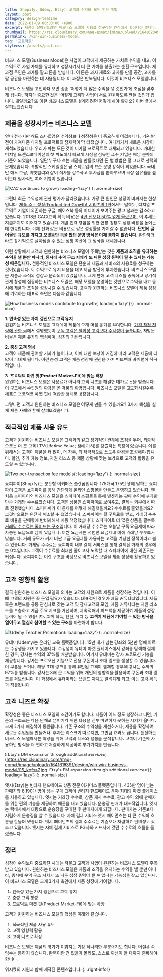 ```yaml
---
title: Shopify, Udemy, Etsy가 고객과 수익을 모두 얻은 방법
layout: post
category: design-teatime
date: 2022-01-09 00:00:00 +0900
excerpt: 제품이 살아남으려면 비즈니스 모델이 사용료 청구라는 인식에서 벗어나야 합니다. 고객과 윈윈하는 비즈니스 모델의 3가지 조건을 살펴봅니다.
thumbnail: https://res.cloudinary.com/mag-epmat/image/upload/v1641623493/design/win-win-business-model/00_xswbs8.jpg
permalink: /win-win-business-model
tag: '프로덕트'
stylecss: /assets/post.css
---
```


비즈니스 모델(Business Model)은 사업이 고객에게 제공하는 가치로 수익을 내고, 이 수익으로 사업 자체를 유지하고 성장시켜서 더 큰 가치를 창출하는 순환 구조입니다. 제과점 주인은 과자를 팔고 돈을 받습니다. 이 돈은 과자 재료와 과자를 만들 공간, 과자를 팔 공간을 마련하는 데 사용됩니다. 이 과정은 반복됩니다. 이것이 비즈니스 모델입니다.

비즈니스 모델을 고민하다 보면 종종 ‘어떻게 더 많은 수익을 낼 것인가’에 초점을 맞추게 됩니다. 하지만 중요한 것은 ‘어떻게 고객과 사업이 서로 윈윈하도록 만들 것인가’입니다. 왜일까요? 또 이런 비즈니스 모델을 설계하려면 어떻게 해야 할까요? 이번 글에서 살펴보겠습니다.

## 제품을 성장시키는 비즈니스 모델

얼마 전까지만 해도 스타트업은 수익성보다 성장성을 더 중요하게 여겼습니다. 기술 발전이 가져다준 디지털 프로덕트의 잠재력이 막 터졌습니다. 여기저기서 새로운 시장이 개척되었습니다. 우리가 아는 모든 것이 디지털 프로덕트로 대체되고 있습니다. 거대한 디지털 트랜스포메이션의 첫 파도에서 빠르게 시장을 점유한 소수 기업은 해당 분야의 기준이 되었습니다. 일단 누구나 쓰는 제품을 만들었다면 돈 벌 방법은 말 그대로 선택의 문제였습니다. 폭발적인 스케일링은 곧 스타트업의 표준 운영 방식이 되었습니다. 국내만 해도 쿠팡, 마켓컬리와 같이 적자를 감수하고 투자금을 쏟아부으며 시장 점유율을 높이는데 필사적인 여러 기업이 있습니다.

![CAC continues to grow](https://res.cloudinary.com/mag-epmat/image/upload/v1641619391/design/win-win-business-model/01_xwjsfv.jpg 'CAC continues to grow'){: loading='lazy'}
{: .normal-size}

그런데 최근 수익성에 관한 평가가 달라졌습니다. 가장 큰 원인은 성장이 비싸지는 현상입니다. <a title='매거진 입맛 - 알아서 팔리는 제품을 만드는 제품 주도 성장(Product-led Growth) 방법론' href='/introduce-product-led-growth' target='_blank' rel='noopener'>제품 주도 성장(Product-led Growth) 시리즈의 1편</a>에서도 말했듯, 디지털 프로덕트 기업이 의존하는 구글, 페이스북 등의 미디어가 보여주는 광고 성과는 감소하고 있습니다. 2018년 CAC(고객 획득 비용)은 <a title='Patrick Campbell(ProfitWell), 2018 - The SaaS Freemium Model: Great for Acquisition, Not for Revenue' href='https://www.profitwell.com/recur/all/state-of-freemium?refer=mag_epmat' target='_blank' rel='noopener'>4년 전보다 50% 넘게 올랐으며</a>, 이 추세는 지금까지도 이어지고 있습니다. 개발 인력 영입을 위한 연봉 경쟁도 성장 비용을 높이는데 한몫합니다. 이제 전과 같은 비용으로 같은 성장률을 가져갈 수 없습니다. **단번에 끌어올린 규모를 가지고 오랫동안 득을 봤던 운영 방식은 이제 통하지 않습니다.** 완만하더라도 장기적으로 살아남을 수 있는 성장 곡선이 그 방식을 대체합니다.

이런 상황에서 고객과 윈윈하는 비즈니스 모델이 주목받는 것은 **제품과 조직을 유지하는 수익을 낼 뿐만 아니라, 동시에 수익 구조 자체가 또 다른 성장 동력이 될 수 있다는 가능성 때문입니다.** 전통적인 비즈니스 모델은 단순히 제품과 서비스의 사용료를 청구하는 것이었습니다. 이 수익으로 유지 비용을 대고 제품 발전에 투자했습니다. 비즈니스 모델은 제품과 조직의 성장과 분리되어 있었습니다. 그에 반해 고객 니즈를 충족하고 장기적 관계 형성에 집중하는 비즈니스 모델은, 해당 모델을 운영하는 것만으로 수익을 내고 동시에 제품과 조직을 성장시킬 수 있습니다. 고객과 윈윈하는 비즈니스 모델이 제품 성장에 기여하는 대표적 측면은 다음과 같습니다.

![How business models contribute to growth](https://res.cloudinary.com/mag-epmat/image/upload/v1641619392/design/win-win-business-model/02_f2rdid.jpg 'How business models contribute to growth'){: loading='lazy'}
{: .normal-size}

**1. 연속성 있는 가치 갱신으로 고객 유지**  
윈윈하는 비즈니스 모델은 고객에게 제품에 오래 머물 동기를 부여합니다. <a title='매거진 입맛 - 결국 가격이 모든 것을 결정한다. 5가지 구독 서비스 가격 책정 전략' href='/pricing-strategies' target='_blank' rel='noopener'>가격 책정 전략에 관한 글</a>에서 설명했듯이 <a title='Erin Dorshorst(Salesforce), 2020 - A Subscription Service can Increase Your Bottom Line' href='https://www.salesforce.com/blog/grow-commerce-subscription-service/?refer=mag_epmat' target='_blank' rel='noopener'>구독 고객은 일회성 고객보다 수익성이 높습니다.</a> 재방문 비율은 제품 유지의 핵심이며, 성장의 기반입니다.

**2. 충성 고객 형성**  
고객이 제품에 관여할 기회가 늘어나고, 이에 대한 보상이 커짐에 따라 고객은 제품에 더 많이 기대게 됩니다. 이런 충성 고객은 제품 성장에 관심을 가져 피드백과 바이럴에 적극적입니다.

**3. 프로덕트 마켓 핏(Product Market-Fit)에 맞는 확장**  
윈윈하는 비즈니스 모델은 사용료가 아니라 고객 니즈를 해결한 대가로 돈을 받습니다. 이 구조에서 수입원의 확장은 곧 제품의 확장입니다. 비즈니스 모델을 고도화시킬수록 제품도 프로덕트 마켓 핏에 적합한 형태로 성장합니다.

그렇다면 고객과 윈윈하는 비즈니스 모델은 어떻게 만들 수 있을까요? 3가지 핵심을 실제 제품 사례와 함께 살펴보겠습니다.

## 적극적인 제품 사용 유도

고객과 윈윈하는 비즈니스 모델은 고객과의 깊고 장기적인 관계에 초점을 두어, 최종적으로는 더 큰 고객 LTV(Lifetime Value; 생애 가치)를 창출하는 특징이 있습니다. 이를 위해서는 고객이 제품을 더 많이, 더 자주, 더 적극적으로 쓰도록 환경을 조성해야 합니다. 할인, 추가 기능·정보, 지원 리소스 등 제품 상황에 맞는 보상으로 고객의 활동을 유도할 수 있습니다.

![Two per-transaction fee models](https://res.cloudinary.com/mag-epmat/image/upload/v1641619391/design/win-win-business-model/03_gpx5tt.jpg 'Two per-transaction fee models'){: loading='lazy'}
{: .normal-size}

쇼피파이(Shopify)는 분산형 이커머스 플랫폼입니다. 175개국 175만 명에 달하는 쇼피파이 고객은 쇼피파이를 통해 간단하게 온라인 쇼핑몰을 만들고 운영하고 있습니다. 맨 처음 쇼피파이의 비즈니스 모델은 쇼피파이 쇼핑몰을 통해 발생하는 판매 수익에 부과한 단순 거래당 수수료였습니다. 고객은 상품만 쇼피파이로 보여주고, 결제는 외부에서 따로 진행했습니다. 쇼피파이가 이 문제를 어떻게 해결했을까요? 수수료를 줄였을까요? 그것만으로는 완전히 해소할 수 없었습니다. 쇼피파이는 월 구독료를 받고, 거래당 수수료 비율을 판매량에 반비례해서 차등 책정했습니다. 쇼피파이로 더 많은 상품을 팔수록 <a title='Chris Hladczuk(Threads by Chris Hlad), 2021 - 🏂 Snowboards to $160 billion biz' href='https://www.getrevue.co/profile/chrishlad/issues/snowboards-to-160-billion-biz-783990?refer=mag_epmat' target='_blank' rel='noopener'>거래당 수수료는 줄어드는 구조</a>입니다. 이 거래당 수수료는 오늘날 구독 요금제에 따라 차등된 모습으로 남아 있습니다. 비싼 요금제는 저렴한 요금제에 비해 거래당 수수료가 낮습니다. 거래 규모가 커서 비싼 고급 요금제를 사용하는 고객을 겨냥한 정책이라고 볼 수 있습니다. 거래당 수수료는 쇼피파이 내부 결제 서비스를 통해 결제된 거래의 경우에는 0%입니다. 고객이 수수료를 최대한 줄이고자 노력할 때 쇼피파이에 대한 의존도는 커집니다. 쇼피파이는 이런 구조를 바탕으로 비즈니스 모델을 제품 성장에 활용하고 있습니다.

## 고객 영향력 활용

결국 윈윈하는 비즈니스 모델의 의미는 고객의 지원으로 제품을 성장하는 것입니다. 이때 고객의 지원은 꼭 돈일 필요가 없습니다. 대표적인 경우가 제품 커뮤니티입니다. 제품 혹은 브랜드를 공통 관심사로 갖는 고객 및 잠재고객의 모임, 제품 커뮤니티는 지원 리소스를 보충하고 제품 주요 지표를 개선하며, 지속적해서 피드백을 제공하여 제품의 성장 동력이 될 수 있습니다. 고객 획득, 전환, 유지 등 **고객이 제품에 기여할 수 있는 방식을 열어두고 열심히 참여할 수 있는 구조**를 마련해야 합니다.

![Udemy Teacher Promotion](https://res.cloudinary.com/mag-epmat/image/upload/v1641619391/design/win-win-business-model/04_qjqumc.jpg 'Udemy Teacher Promotion'){: loading='lazy'}
{: .normal-size}

유데미(Udemy)는 온라인 교육 플랫폼입니다. 15만 개가 넘는 강좌와 5천만 명에 이르는 수강생을 가지고 있습니다. 수강생이 유데미 마켓 플레이스에서 강좌를 탐색해 결제한 경우, 강사는 수익의 37%를 배분받습니다. 여기서 유데미는 강사 프로모션 기능을 제공합니다. 강사는 프로모션 기능으로 전용 쿠폰이나 초대 링크를 생성할 수 있습니다. 이 쿠폰을 쓰거나, 해당 초대 링크를 통해 유입된 고객이 결제할 경우에 강사는 수익의 97%를 받습니다. 강사는 3배 큰 수익을 위해 개인의 영향력을 활용하여 쿠폰과 초대 링크를 퍼트립니다. 이 과정에서 유데미라는 브랜드 자체도 알려지게 되고, 이는 고객 획득과 직결됩니다.

## 고객 니즈로 확장

확장성은 좋은 비즈니스 모델의 조건이기도 합니다. 제품이 어느 정도 성장하고 나면, 기존의 구조로는 다음 단계로 넘어가기 위한 비용을 전부 마련하지 못하는 시기가 옵니다. 크게 2가지 해결책이 동원됩니다. 기존 구조의 수익성을 개선하거나, 제품을 확장하여 새로운 수입원을 만들거나. 후자는 리스크가 따르지만, 그만큼 효과도 큽니다. 윈윈하는 비즈니스 모델에서는 확장을 위해 고객의 니즈와 행동을 분석합니다. 고객이 기존에 사용하던 방식을 더 편하고 저렴하게 제공하여 부가가치를 만듭니다.

![Etsy's BM expansion through additional services](https://res.cloudinary.com/mag-epmat/image/upload/v1641619391/design/win-win-business-model/05_kqfba7.jpg 'Etsy's BM expansion through additional services'){: loading='lazy'}
{: .normal-size}

엣시(Etsy)는 빈티지·핸드메이드 상품 전문 이커머스 플랫폼입니다. 436만 명이 넘는 판매자와 8,190만 명이 넘는 구매 고객이 빈티지·핸드메이드 분야 최대의 마켓 플레이스를 사용하고 있습니다. 엣시는 거래당 수수료, 상품 게시 수수료, 광고 수익 외에 판매자를 위한 편의 기능을 제공하여 매출을 내고 있습니다. 운송장 판매가 대표적입니다. 엣시는 택배사에서 대량으로 운송장을 구매한 후 판매자에게 되팝니다. 판매자는 기존보다 저렴하게 운송장을 살 수 있습니다. 자체 결제 서비스 엣시 페이먼츠는 더 큰 수익의 흐름을 만들어 냈습니다. 엣시 페이먼츠의 결제 수수료는 기존보다 저렴하고 편의성도 갖추고 있습니다. 엣시는 자체 결제 서비스로 PG사와 카드사에 갔던 수수료의 흐름을 돌렸습니다.

## 정리

성장이 수익보다 중요하던 시대는 저물고 고객과 사업이 윈윈하는 비즈니스 모델이 주목받고 있습니다. 윈윈하는 비즈니스 모델은 제품과 조직을 유지하는 수익을 낼 뿐만 아니라, 동시에 수익 구조 자체가 또 다른 성장 동력이 될 수 있다는 가능성을 갖고 있습니다. 이 비즈니스 모델은 크게 3가지 측면에서 제품 성장에 기여합니다.

1. 연속성 있는 가치 갱신으로 고객 유지
2. 충성 고객 형성
3. 프로덕트 마켓 핏(Product Market-Fit)에 맞는 확장

고객과 윈윈하는 비즈니스 모델의 핵심은 아래와 같습니다.

1. 적극적인 제품 사용 유도
2. 고객 영향력 활용
3. 고객 니즈로 확장

비즈니스 모델은 제품의 평가가 이뤄지는 가장 적나라한 부분이기도 합니다. 어설픈 속임수는 통하지 않습니다. 완벽이란 건 없을지 몰라도, 스스로 확신이 들 때까지 준비해야 합니다.

위시켓의 지원과 함께 제작된 콘텐츠입니다.
{: .right-infor}